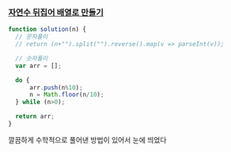 ### [자연수 뒤집어 배열로 만들기](https://school.programmers.co.kr/learn/courses/30/lessons/12932)

```js
function solution(n) {
  // 문자풀이
  // return (n+"").split("").reverse().map(v => parseInt(v));

  // 숫자풀이
  var arr = [];

  do {
      arr.push(n%10);
      n = Math.floor(n/10);
  } while (n>0);

  return arr;
}
```

깔끔하게 수학적으로 풀어낸 방법이 있어서 눈에 띄었다
